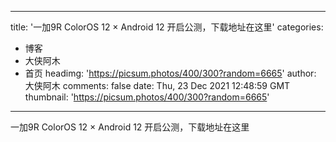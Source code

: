
---
title: '一加9R ColorOS 12 × Android 12 开启公测，下载地址在这里'
categories: 
 - 博客
 - 大侠阿木
 - 首页
headimg: 'https://picsum.photos/400/300?random=6665'
author: 大侠阿木
comments: false
date: Thu, 23 Dec 2021 12:48:59 GMT
thumbnail: 'https://picsum.photos/400/300?random=6665'
---

<div>   
一加9R ColorOS 12 × Android 12 开启公测，下载地址在这里  
</div>
            